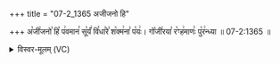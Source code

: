 +++
title = "07-2_1365 अजीजनो हि"

+++
अ꣡जी꣢जनो꣣ हि꣡ प꣢वमान꣣ सू꣡र्यं꣢ वि꣣धा꣢रे꣣ श꣡क्म꣢ना꣣ प꣡यः꣢। गो꣡जी꣢रया꣣ र꣡ꣳह꣢माणः꣣ पु꣡र꣢न्ध्या ॥ 07-2:1365 ॥

<details><summary>विस्वर-मूलम् (VC)</summary>

अजीजनो हि पवमान सूर्यं विधारे शक्मना पयः । गोजीरया रꣳहमाणः पुरन्ध्या ॥१३६५
</details>